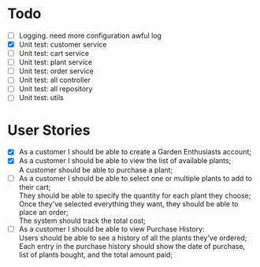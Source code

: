 # Todo

- [ ] Logging. need more configuration awful log
- [x] Unit test: customer service
- [ ] Unit test: cart service
- [ ] Unit test: plant service
- [ ] Unit test: order service
- [ ] Unit test: all controller
- [ ] Unit test: all repository
- [ ] Unit test: utils

# User Stories

- [x] As a customer I should be able to create a Garden Enthusiasts account;
- [x] As a customer I should be able to view the list of available plants;\
A customer should be able to purchase a plant;
- [ ] As a customer I should be able to select one or multiple plants to add to their cart;\
They should be able to specify the quantity for each plant they choose;\
Once they've selected everything they want, they should be able to place an order;\
The system should track the total cost;
- [ ] As a customer I should be able to view Purchase History:\
Users should be able to see a history of all the plants they've ordered;\
Each entry in the purchase history should show the date of purchase, list of plants bought, and the total amount paid;
